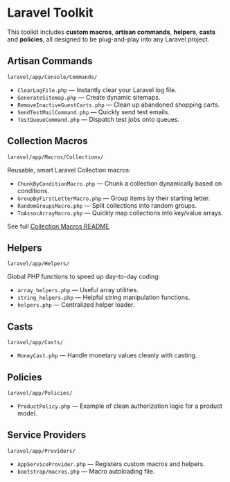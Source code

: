 # Laravel Toolkit

This toolkit includes **custom macros**, **artisan commands**, **helpers**, **casts** and **policies**, all designed to be plug-and-play into any Laravel project.

## Artisan Commands 

`laravel/app/Console/Commands/`

- `ClearLogFile.php` — Instantly clear your Laravel log file.
- `GenerateSitemap.php` — Create dynamic sitemaps.
- `RemoveInactiveGuestCarts.php` — Clean up abandoned shopping carts.
- `SendTestMailCommand.php` — Quickly send test emails.
- `TestQueueCommand.php` — Dispatch test jobs onto queues.

## Collection Macros 
`laravel/app/Macros/Collections/`

Reusable, smart Laravel Collection macros:

- `ChunkByConditionMacro.php` — Chunk a collection dynamically based on conditions.
- `GroupByFirstLetterMacro.php` — Group items by their starting letter.
- `RandomGroupsMacro.php` — Split collections into random groups.
- `ToAssocArrayMacro.php` — Quickly map collections into key/value arrays.

See full [Collection Macros README](laravel/app/Macros/Collections/README.md).

## Helpers
`laravel/app/Helpers/`

Global PHP functions to speed up day-to-day coding:

- `array_helpers.php` — Useful array utilities.
- `string_helpers.php` — Helpful string manipulation functions.
- `helpers.php` — Centralized helper loader.

## Casts
`laravel/app/Casts/`

- `MoneyCast.php` — Handle monetary values cleanly with casting.

## Policies
`laravel/app/Policies/`

- `ProductPolicy.php` — Example of clean authorization logic for a product model.

## Service Providers
`laravel/app/Providers/`

- `AppServiceProvider.php` — Registers custom macros and helpers.
- `bootstrap/macros.php` — Macro autoloading file.
